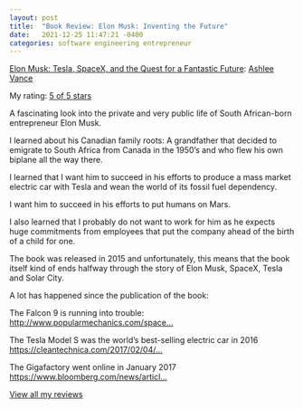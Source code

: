 ```yaml
---
layout: post
title:  "Book Review: Elon Musk: Inventing the Future"
date:   2021-12-25 11:47:21 -0400
categories: software engineering entrepreneur
---
```


[Elon Musk: Tesla, SpaceX, and the Quest for a Fantastic Future](https://www.goodreads.com/book/show/25541028-elon-musk): [Ashlee Vance](https://www.goodreads.com/author/show/761595.Ashlee_Vance)

My rating: [5 of 5 stars](https://www.goodreads.com/review/show/1843649943)

A fascinating look into the private and very public life of South African-born entrepreneur Elon Musk.

I learned about his Canadian family roots: A grandfather that decided to emigrate to South Africa from Canada in the 1950’s and who flew his own 
biplane all the way there.

I learned that I want him to succeed in his efforts to produce a mass market electric car with Tesla and wean the world of its fossil fuel dependency.

I want him to succeed in his efforts to put humans on Mars.

I also learned that I probably do not want to work for him as he expects huge commitments from employees that put the company 
ahead of the birth of a child for one.

The book was released in 2015 and unfortunately, this means that the book itself kind of ends halfway through the story of Elon Musk, SpaceX, Tesla 
and Solar City.

A lot has happened since the publication of the book:

The Falcon 9 is running into trouble:
http://www.popularmechanics.com/space…

The Tesla Model S was the world’s best-selling electric car in 2016
https://cleantechnica.com/2017/02/04/…

The Gigafactory went online in January 2017
https://www.bloomberg.com/news/articl…

[View all my reviews](https://www.goodreads.com/review/list/10831886-nico)
